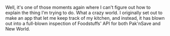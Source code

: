 Well, it's one of those moments again where I can't figure out how to explain the thing I'm trying to do. What a crazy world. I originally set out to make an app that let me keep track of my kitchen, and instead, it has blown out into a full-blown inspection of Foodstuffs' API for both Pak'nSave and New World.
